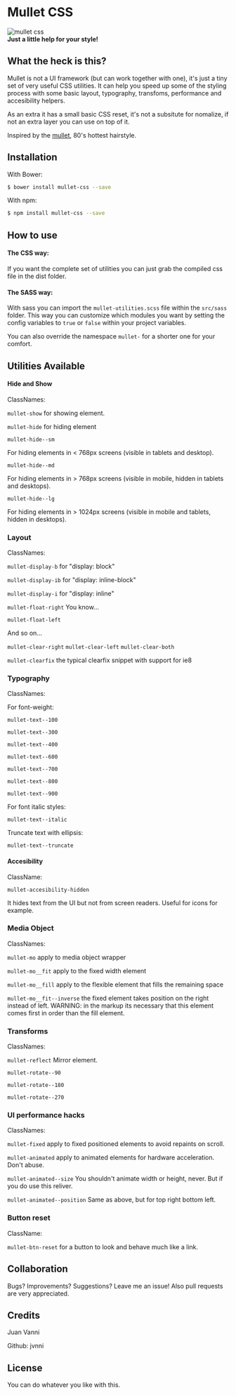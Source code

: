 # Mullet CSS
<img src="https://raw.githubusercontent.com/jvnni/mullet-css/master/logo.jpg" alt="mullet css" style="display:block">
<strong>Just a little help for your style!</strong>

## What the heck is this?
Mullet is not a UI framework (but can work together with one), it's just a tiny set of very useful CSS utilities. It can help you speed up some of the styling process with some basic layout, typography, transfoms, performance and accesibility helpers.

As an extra it has a small basic CSS reset, it's not a subsitute for nomalize, if not an extra layer you can use on top of it.

Inspired by the [mullet](https://en.wikipedia.org/wiki/Mullet_haircut), 80's hottest hairstyle.

## Installation
With Bower:
```bash
$ bower install mullet-css --save
```

With npm:
```bash
$ npm install mullet-css --save
```

## How to use
#### The CSS way:
If you want the complete set of utilities you can just grab the compiled css file in the dist folder.

#### The SASS way:
With sass you can import the `mullet-utilities.scss` file within the `src/sass` folder. This way you can customize which modules you want by setting the config variables to `true` or `false` within your project variables.


You can also override the namespace `mullet-` for a shorter one for your comfort.

## Utilities Available

#### Hide and Show
ClassNames:

`mullet-show` for showing element.

`mullet-hide` for hiding element

`mullet-hide--sm`

For hiding elements in < 768px screens (visible in tablets and desktop).

`mullet-hide--md`

For hiding elements in > 768px screens (visible in mobile, hidden in tablets and desktops).

`mullet-hide--lg`

For hiding elements in > 1024px screens (visible in mobile and tablets, hidden in desktops).

### Layout
ClassNames:

`mullet-display-b` for "display: block"

`mullet-display-ib` for "display: inline-block"

`mullet-display-i` for "display: inline"

`mullet-float-right` You know...

`mullet-float-left`

And so on...

`mullet-clear-right`
`mullet-clear-left`
`mullet-clear-both`

`mullet-clearfix` the typical clearfix snippet with support for ie8

### Typography
ClassNames:

For font-weight:

`mullet-text--100`

`mullet-text--300`

`mullet-text--400`

`mullet-text--600`

`mullet-text--700`

`mullet-text--800`

`mullet-text--900`

For font italic styles:

`mullet-text--italic`

Truncate text with ellipsis:

`mullet-text--truncate`

#### Accesibility
ClassName:

`mullet-accesibility-hidden`

It hides text from the UI but not from screen readers. Useful for icons for example.

### Media Object
ClassNames:

`mullet-mo` apply to media object wrapper

`mullet-mo__fit` apply to the fixed width element

`mullet-mo__fill` apply to the flexible element that fills the remaining space

`mullet-mo__fit--inverse` the fixed element takes position on the right instead of left. WARNING: in the markup its necessary that this element comes first in order than the fill element.

### Transforms
ClassNames:

`mullet-reflect` Mirror element.

`mullet-rotate--90`

`mullet-rotate--180`

`mullet-rotate--270`

### UI performance hacks
ClassNames:

`mullet-fixed` apply to fixed positioned elements to avoid repaints on scroll.

`mullet-animated` apply to animated elements for hardware acceleration. Don't abuse.

`mullet-animated--size` You shouldn't animate width or height, never. But if you do use this reliver.

`mullet-animated--position` Same as above, but for top right bottom left.

### Button reset
ClassName:

`mullet-btn-reset` for a button to look and behave much like a link.


## Collaboration
Bugs? Improvements? Suggestions? Leave me an issue!
Also pull requests are very appreciated.

## Credits

Juan Vanni

Github: jvnni

## License

You can do whatever you like with this.
